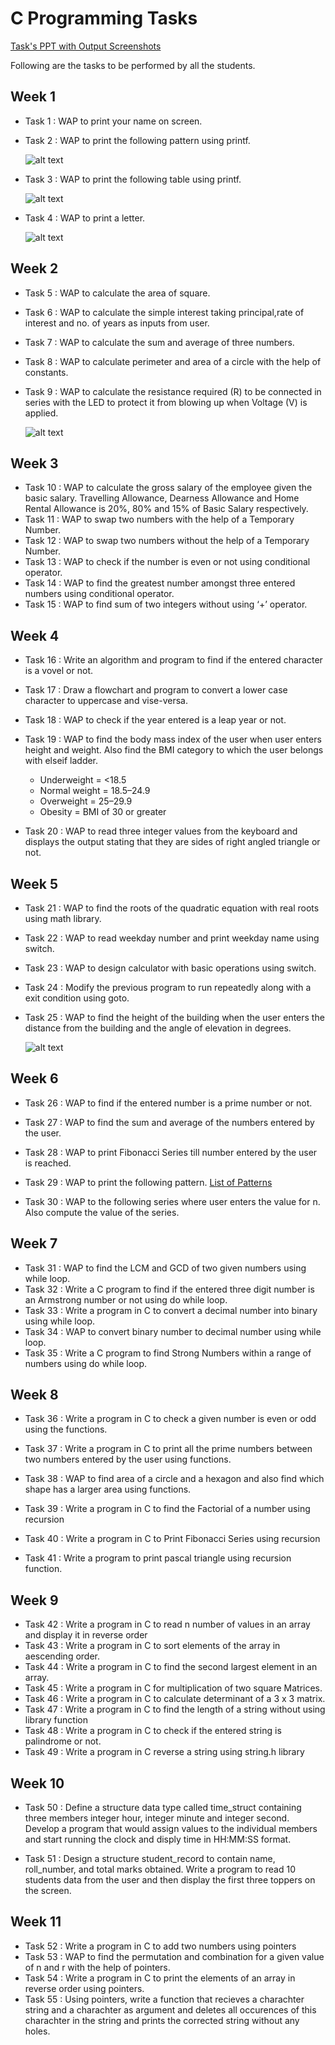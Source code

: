 # C Programming Tasks

[Task's PPT with Output Screenshots](https://rizvicoe.github.io/cptasks)

Following are the tasks to be performed by all the students.

## Week 1
-   Task 1 : WAP to print your name on screen.
-   Task 2 : WAP to print the following pattern using printf.
    
    ![alt text](assets/images/week1-task2.jpg "Week 1 Pattern")
-   Task 3 : WAP to print the following table using printf.

    ![alt text](assets/images/week1-task3.jpg "Week 1 Pattern")
-   Task 4 : WAP to print a letter.

    ![alt text](assets/images/week1-task4.jpg "Week 1 Pattern")

## Week 2
-   Task 5 : WAP to calculate the area of square.
-   Task 6 : WAP to calculate the simple interest taking principal,rate of interest and no. of years as inputs from user.
-   Task 7 : WAP to calculate the sum and average of three numbers.
-   Task 8 : WAP to calculate perimeter and area of a circle with the help of constants.
-   Task 9 : WAP to calculate the resistance required (R) to be connected in series with the LED to protect it from blowing up when Voltage (V) is applied.

    ![alt text](assets/images/week2_task5.png "Week 1 Pattern")

## Week 3
-   Task 10 : WAP to calculate the gross salary of the employee given the basic salary. Travelling Allowance, Dearness Allowance and Home Rental Allowance is 20%, 80% and 15% of Basic Salary respectively.
-   Task 11 : WAP to swap two numbers with the help of a Temporary Number.
-   Task 12 : WAP to swap two numbers without the help of a Temporary Number.
-   Task 13 : WAP to check if the number is even or not using conditional operator.
-   Task 14 : WAP to find the greatest number amongst three entered numbers using conditional operator.
-   Task 15 : WAP to find sum of two integers without using ‘+’ operator.

## Week 4
-   Task 16 : Write an algorithm and program to find if the entered character is a vovel or not.
-   Task 17 : Draw a flowchart and program to convert a lower case character to uppercase and vise-versa.
-   Task 18 : WAP to check if the year entered is a leap year or not.
-   Task 19 : WAP to find the body mass index of the user when user enters height and weight. Also find the BMI category to which the user belongs with elseif ladder.
    - Underweight = <18.5
    - Normal weight = 18.5–24.9
    - Overweight = 25–29.9
    - Obesity = BMI of 30 or greater

-   Task 20 : WAP to read three integer values from the keyboard and displays the output stating that they are sides of right angled triangle or not.

## Week 5
-   Task 21 : WAP to find the roots of the quadratic equation with real roots using math library.
-   Task 22 : WAP to read weekday number and print weekday name using switch.
-   Task 23 : WAP to design calculator with basic operations using switch.
-   Task 24 : Modify the previous program to run repeatedly along with a exit condition using goto.
-   Task 25 : WAP to find the height of the building when the user enters the distance from the building and the angle of elevation in degrees.

    ![alt text](assets/images/week5_task4.png "Week 1 Pattern")

## Week 6
-   Task 26 : WAP to find if the entered number is a prime number or not.
-   Task 27 : WAP to find the sum and average of the numbers entered by the user.
-   Task 28 : WAP to print Fibonacci Series till number entered by the user is reached.
-   Task 29 : WAP to print the following pattern.
    [List of Patterns](assets/Patterns.pdf)

-   Task 30 : WAP to the following series where user enters the value for n. Also compute the value of the series.

## Week 7
-   Task 31 : WAP to find the LCM and GCD of two given numbers using while loop.
-   Task 32 : Write a C program to find if the entered three digit number is an Armstrong number or not using do while loop.
-   Task 33 : Write a program in C to convert a decimal number into binary using while loop.
-   Task 34 : WAP to convert binary number to decimal number using while loop.
-   Task 35 : Write a C program to find Strong Numbers within a range of numbers using do while loop.

## Week 8
-   Task 36 : Write a program in C to check a given number is even or odd using the functions.
-   Task 37 : Write a program in C to print all the prime numbers between two numbers entered by the user using functions.
-   Task 38 : WAP to find area of a circle and a hexagon and also find which shape has a larger area using functions.
-   Task 39 : Write a program in C to find the Factorial of a number using recursion
-   Task 40 : Write a program in C to Print Fibonacci Series using recursion

-   Task 41 : Write a program to print pascal triangle using recursion function.

## Week 9
-   Task 42 : Write a program in C to read n number of values in an array and display it in reverse order
-   Task 43 : Write a program in C to sort elements of the array in aescending order.
-   Task 44 : Write a program in C to find the second largest element in an array.
-   Task 45 : Write a program in C for multiplication of two square Matrices.
-   Task 46 : Write a program in C to calculate determinant of a 3 x 3 matrix.
-   Task 47 : Write a program in C to find the length of a string without using library function
-   Task 48 : Write a program in C to check if the entered string is palindrome or not.
-   Task 49 : Write a program in C reverse a string using string.h library

## Week 10
-   Task 50 : Define a structure data type called time_struct containing three members integer hour, integer minute and integer second. Develop a program that would assign values to the individual members and start running the clock and disply time in HH:MM:SS format.

-   Task 51 : Design a structure student_record to contain name, roll_number, and total marks obtained. Write a program to read 10 students data from the user and then display the first three toppers on the screen.

## Week 11
-   Task 52 : Write a program in C to add two numbers using pointers
-   Task 53 : WAP to find the permutation and combination for a given value of n and r with the help of pointers.
-   Task 54 : Write a program in C to print the elements of an array in reverse order using pointers.
-   Task 55 : Using pointers, write a function that recieves a charachter string and a charachter as argument and deletes all occurences of this charachter in the string and prints the corrected string without any holes.